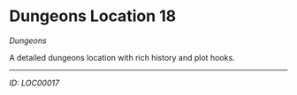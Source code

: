 # Dungeons Location 18

*Dungeons*

A detailed dungeons location with rich history and plot hooks.

---
*ID: LOC00017*